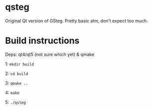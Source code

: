 qsteg
=====

Original Qt version of GSteg. Pretty basic atm, don't expect too much.

Build instructions
==================

Deps: qt4/qt5 (not sure which yet) & qmake

1: `mkdir build`

2: `cd build`

3: `qmake ..`

4: `make`

5: `./qsteg`

